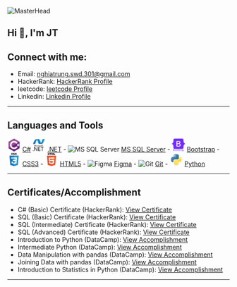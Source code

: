 ![MasterHead](https://user-images.githubusercontent.com/90236635/232446433-d5540fa2-fe28-4bb8-b929-cdb51fe61336.gif)

## Hi 👋, I'm JT


## Connect with me: 
- Email: nghiatrung.swd.301@gmail.com
- HackerRank: [HackerRank Profile](https://www.hackerrank.com/profile/nghiatrung_swd_1)
- leetcode: [leetcode Profile](https://leetcode.com/u/trungnghia301/)
- Linkedin: [Linkedin Profile](linkedin.com/in/trungnghianguyen02)

---

## Languages and Tools
 <img src="https://raw.githubusercontent.com/devicons/devicon/master/icons/csharp/csharp-original.svg" alt="C#" width="30" height="30"> [C#](https://www.w3schools.com/cs/) 
 <img src="https://raw.githubusercontent.com/devicons/devicon/master/icons/dot-net/dot-net-original-wordmark.svg" alt=".NET" width="30" height="30"> [.NET](https://dotnet.microsoft.com/) - 
 <img src="https://www.svgrepo.com/show/303229/microsoft-sql-server-logo.svg" alt="MS SQL Server" width="30" height="30"> [MS SQL Server](https://www.microsoft.com/en-us/sql-server/) - 
 <img src="https://raw.githubusercontent.com/devicons/devicon/master/icons/bootstrap/bootstrap-plain-wordmark.svg" alt="Bootstrap" width="30" height="30"> [Bootstrap](https://getbootstrap.com) - 
  <img src="https://raw.githubusercontent.com/devicons/devicon/master/icons/css3/css3-original-wordmark.svg" alt="CSS3" width="30" height="30"> [CSS3](https://www.w3schools.com/css/) - 
  <img src="https://raw.githubusercontent.com/devicons/devicon/master/icons/html5/html5-original-wordmark.svg" alt="HTML5" width="30" height="30"> [HTML5](https://www.w3.org/html/) - 
  <img src="https://www.vectorlogo.zone/logos/figma/figma-icon.svg" alt="Figma" width="30" height="30"> [Figma](https://www.figma.com/) - 
  <img src="https://www.vectorlogo.zone/logos/git-scm/git-scm-icon.svg" alt="Git" width="30" height="30"> [Git](https://git-scm.com/) - 
  <img src="https://raw.githubusercontent.com/devicons/devicon/master/icons/python/python-original.svg" alt="Python" width="30" height="30"> [Python](https://www.python.org/)


---

## Certificates/Accomplishment


- C# (Basic) Certificate (HackerRank): [View Certificate](https://www.hackerrank.com/certificates/abb8b4c3aab9)
- SQL (Basic) Certificate (HackerRank): [View Certificate](https://www.hackerrank.com/certificates/9ad9f2de2f0e)
- SQL (Intermediate) Certificate (HackerRank): [View Certificate](https://www.hackerrank.com/certificates/d440627d968f)
- SQL (Advanced) Certificate (HackerRank): [View Certificate](https://www.hackerrank.com/certificates/d251a6089f23)
- Introduction to Python (DataCamp): [View Accomplishment](https://www.datacamp.com/statement-of-accomplishment/course/23ec85fcb2c94305f13919a76a64e68194974b48?raw=1)
- Intermediate Python (DataCamp): [View Accomplishment](https://www.datacamp.com/statement-of-accomplishment/course/9a8ec3d103fdcf689186fdf5900e3948d755f3be?raw=1)
- Data Manipulation with pandas (DataCamp): [View Accomplishment](https://www.datacamp.com/statement-of-accomplishment/course/f7592de3baacfe42005a0ca25788d31693701ec1?raw=1)
- Joining Data with pandas (DataCamp): [View Accomplishment](https://www.datacamp.com/statement-of-accomplishment/course/67579bcecc20e04a465c0c0dbd07c9ed4ea40595?raw=1)
- Introduction to Statistics in Python (DataCamp): [View Accomplishment](https://www.datacamp.com/statement-of-accomplishment/course/cd7ea9c622cbd914dec1a4b7a5782a53902c2e7a?raw=1)
---
  






